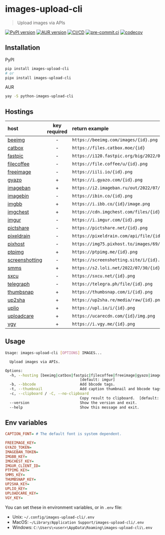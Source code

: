 # images-upload-cli

> Upload images via APIs

[![PyPI version](https://img.shields.io/pypi/v/images-upload-cli)](https://pypi.org/project/images-upload-cli)
[![AUR version](https://img.shields.io/aur/version/python-images-upload-cli)](https://aur.archlinux.org/packages/python-images-upload-cli)
[![CI/CD](https://github.com/DeadNews/images-upload-cli/actions/workflows/python-app.yml/badge.svg)](https://github.com/DeadNews/images-upload-cli/actions/workflows/python-app.yml)
[![pre-commit.ci](https://results.pre-commit.ci/badge/github/DeadNews/images-upload-cli/main.svg)](https://results.pre-commit.ci/latest/github/DeadNews/images-upload-cli/main)
[![codecov](https://codecov.io/gh/DeadNews/images-upload-cli/branch/main/graph/badge.svg?token=OCZDZIYPMC)](https://codecov.io/gh/DeadNews/images-upload-cli)

## Installation

PyPI

```sh
pip install images-upload-cli
# or
pipx install images-upload-cli
```

AUR

```sh
yay -S python-images-upload-cli
```

## Hostings

| host                                           | key required | return example                                       |
| :--------------------------------------------- | :----------: | :--------------------------------------------------- |
| [beeimg](https://beeimg.com/)                  |      -       | `https://beeimg.com/images/{id}.png`                 |
| [catbox](https://catbox.moe/)                  |      -       | `https://files.catbox.moe/{id}`                      |
| [fastpic](https://fastpic.org/)                |      -       | `https://i120.fastpic.org/big/2022/0730/d9/{id}.png` |
| [filecoffee](https://file.coffee/)             |      -       | `https://file.coffee/u/{id}.png`                     |
| [freeimage](https://freeimage.host/)           |      -       | `https://iili.io/{id}.png`                           |
| [gyazo](https://gyazo.com/)                    |      +       | `https://i.gyazo.com/{id}.png`                       |
| [imageban](https://imageban.ru/)               |      +       | `https://i2.imageban.ru/out/2022/07/30/{id}.png`     |
| [imagebin](https://imagebin.ca/)               |      -       | `https://ibin.co/{id}.png`                           |
| [imgbb](https://imgbb.com/)                    |      +       | `https://i.ibb.co/{id}/image.png`                    |
| [imgchest](https://imgchest.com/)              |      +       | `https://cdn.imgchest.com/files/{id}.png`            |
| [imgur](https://imgur.com/)                    |      -       | `https://i.imgur.com/{id}.png`                       |
| [pictshare](https://pictshare.net/)            |      -       | `https://pictshare.net/{id}.png`                     |
| [pixeldrain](https://pixeldrain.com/)          |      -       | `https://pixeldrain.com/api/file/{id}`               |
| [pixhost](https://pixhost.to/)                 |      -       | `https://img75.pixhost.to/images/69/{id}_img.png`    |
| [ptpimg](https://ptpimg.me/)                   |      +       | `https://ptpimg.me/{id}.png`                         |
| [screenshotting](https://screenshotting.site/) |      -       | `https://screenshotting.site/i/{id}.png`             |
| [smms](https://sm.ms/)                         |      +       | `https://s2.loli.net/2022/07/30/{id}.png`            |
| [sxcu](https://sxcu.net/)                      |      -       | `https://sxcu.net/{id}.png`                          |
| [telegraph](https://telegra.ph/)               |      -       | `https://telegra.ph/file/{id}.png`                   |
| [thumbsnap](https://thumbsnap.com/)            |      +       | `https://thumbsnap.com/i/{id}.png`                   |
| [up2sha](https://up2sha.re/)                   |      +       | `https://up2sha.re/media/raw/{id}.png`               |
| [uplio](https://upl.io/)                       |      +       | `https://upl.io/i/{id}.png`                          |
| [uploadcare](https://uploadcare.com/)          |      +       | `https://ucarecdn.com/{id}/img.png`                  |
| [vgy](https://vgy.me/)                         |      +       | `https://i.vgy.me/{id}.png`                          |

## Usage

```sh
Usage: images-upload-cli [OPTIONS] IMAGES...

  Upload images via APIs.

Options:
  -h, --hosting [beeimg|catbox|fastpic|filecoffee|freeimage|gyazo|imageban|imagebin|imgbb|imgchest|imgur|pictshare|pixeldrain|pixhost|ptpimg|screenshotting|smms|sxcu|telegraph|thumbsnap|up2sha|uplio|uploadcare|vgy]
                                  [default: imgur]
  -b, --bbcode                    Add bbcode tags.
  -t, --thumbnail                 Add caption thumbnail and bbcode tags.
  -c, --clipboard / -C, --no-clipboard
                                  Copy result to clipboard.  [default: c]
  --version                       Show the version and exit.
  --help                          Show this message and exit.
```

## Env variables

```ini
CAPTION_FONT= # The default font is system dependent.

FREEIMAGE_KEY=
GYAZO_TOKEN=
IMAGEBAN_TOKEN=
IMGBB_KEY=
IMGCHEST_KEY=
IMGUR_CLIENT_ID=
PTPIMG_KEY=
SMMS_KEY=
THUMBSNAP_KEY=
UP2SHA_KEY=
UPLIO_KEY=
UPLOADCARE_KEY=
VGY_KEY=
```

You can set these in environment variables, or in `.env` file:

- Unix: `~/.config/images-upload-cli/.env`
- MacOS: `~/Library/Application Support/images-upload-cli/.env`
- Windows: `C:\Users\<user>\AppData\Roaming\images-upload-cli\.env`
